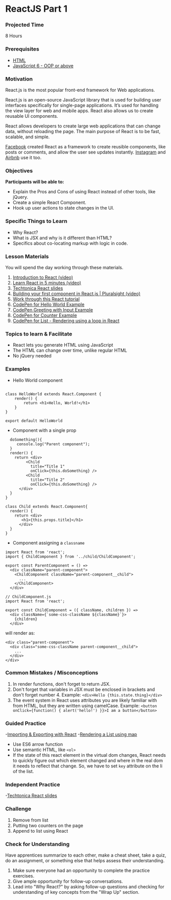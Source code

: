 # ReactJS Part 1

### Projected Time
8 Hours

### Prerequisites
* [HTML](../web/html.md)
* [JavaScript 6 - OOP or above](../javascript/javascript-7-oop.md)

### Motivation
React.js is the most popular front-end framework for Web applications. 

React.js is an open-source JavaScript library that is used for building user interfaces specifically for single-page applications. It’s used for handling the view layer for web and mobile apps. React also allows us to create reusable UI components.

React allows developers to create large web applications that can change data, without reloading the page. The main purpose of React is to be fast, scalable, and simple.

[Facebook](www.facebook.com) created React as a framework to create reusible components, like posts or comments, and allow the user see updates instantly. [Instagram](https://www.instagram.com/) and [Airbnb](https://www.airbnb.com/) use it too.

### Objectives
**Participants will be able to:**
- Explain the Pros and Cons of using React instead of other tools, like jQuery.
- Create a simple React Component.
- Hook up user actions to state changes in the UI.

### Specific Things to Learn
- Why React?
- What is JSX and why is it different than HTML?
- Specifics about co-locating markup with logic in code.

### Lesson Materials

You will spend the day working through these materials.

1. [Introduction to React (video)](https://youtu.be/ycstRj2i66k)
1. [Learn React in 5 minutes (video)](https://medium.freecodecamp.org/learn-react-js-in-5-minutes-526472d292f4)
1. [Techtonica React slides](https://docs.google.com/presentation/d/1Bswkl7e1kGVav7KFabHrBgXhRi7mlINTbinxnUcGDy8/edit?usp=sharing)
1. [Building your first component in React.js | Pluralsight (video)](https://youtu.be/K_jS1anlVAM)
1. [Work through this React tutorial](https://facebook.github.io/react/index.html)
1. [CodePen for Hello World Example](http://codepen.io/marcacyr/pen/NAyqgX)
1. [CodePen Greeting with Input Example](http://codepen.io/marcacyr/pen/bZLVbj)
1. [CodePen for Counter Example](http://codepen.io/marcacyr/pen/rLJVqR)
1. [CodePen for List - Rendering using a loop in React](http://codepen.io/marcacyr/pen/KrQpYb)

### Topics to learn & Facilitate

- React lets you generate HTML using JavaScript
- The HTML can change over time, unlike regular HTML
- No jQuery needed

### Examples
- Hello World component
```import React from 'react'

class HelloWorld extends React.Component {
    render() {
        return <h1>Hello, World!</h1>
    }
}

export default HelloWorld
```

- Component with a single prop
```class Parent extends React.Component{
  doSomething(){
     console.log("Parent component");
  }
  render() {
    return <div>
         <Child 
           title="Title 1" 
           onClick={this.doSomething} />
         <Child 
           title="Title 2" 
           onClick={this.doSomething} />
      </div>
  }
}

class Child extends React.Component{
  render() {
    return <div>
       <h1>{this.props.title}</h1>
      </div>
  }
}
```

- Component assigning a `classname`
```// ParentComponent.js
import React from 'react';
import { ChildComponent } from '../child/ChildComponent';

export const ParentComponent = () =>
  <div className="parent-component">
    <ChildComponent className="parent-component__child">
      ...
    </ChildComponent>
  </div>

// ChildComponent.js
import React from 'react';

export const ChildComponent = ({ className, children }) =>
  <div className={`some-css-className ${className}`}>
    {children}
  </div>
```
will render as:
```
<div class="parent-component">
  <div class="some-css-className parent-component__child">
    ...
  </div>
</div>
```

### Common Mistakes / Misconceptions

1. In render functions, don't forget to return JSX.
2. Don't forget that variables in JSX must be enclosed in brackets and don't forget number 4. Example: `<div>Hello {this.state.thing}</div>`
3. The event system in React uses attributes you are likely familiar with from HTML, but they are written using camelCase. Example: `<button onClick={function() { alert('hello!') }}>I am a button</button>`

### Guided Practice
-[Importing & Exporting with React](https://medium.com/@thejasonfile/a-simple-intro-to-javascript-imports-and-exports-389dd53c3fac)
-[Rendering a List using map](https://codepen.io/BigNom/pen/BZZOgX)
- Use ES6 arrow function
- Use semantic HTML, like `<ol>`
- If the state of this react element in the virtual dom changes, React needs to quickly figure out which element changed and where in the real dom it needs to reflect that change. So, we have to set `key` attribute on the li of the list.

### Independent Practice
-[Techtonica React slides](https://docs.google.com/presentation/d/1Bswkl7e1kGVav7KFabHrBgXhRi7mlINTbinxnUcGDy8/edit?usp=sharing)

### Challenge

1. Remove from list
2. Putting two counters on the page
3. Append to list using React

### Check for Understanding

Have apprentices summarize to each other, make a cheat sheet, take a quiz, do an assignment, or something else that helps assess their understanding.

1. Make sure everyone had an opportunity to complete the practice exercises.
2. Give ample opportunity for follow-up conversations.
3. Lead into "Why React?" by asking follow-up questions and checking for understanding of key concepts from the "Wrap Up" section.
